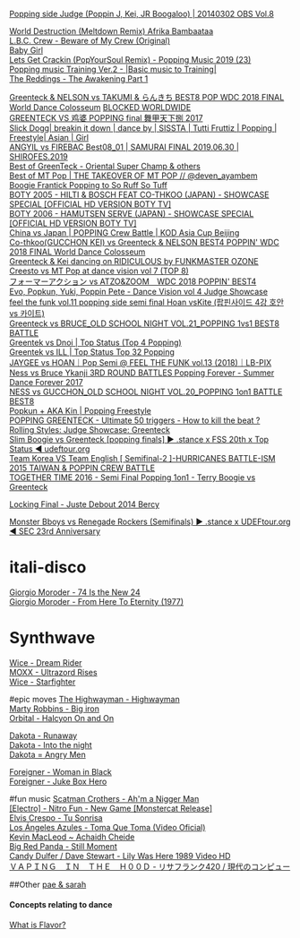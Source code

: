 [Popping side Judge (Poppin J, Kei, JR Boogaloo) | 20140302 OBS Vol.8](https://www.youtube.com/watch?v=uPH8v8uMG-I)  

[World Destruction (Meltdown Remix) Afrika Bambaataa](https://www.youtube.com/watch?v=aAvlWIyHxJ4)  
[L.B.C. Crew - Beware of My Crew (Original)](https://www.youtube.com/watch?v=xqOdsYhJskA)  
[Baby Girl](https://www.youtube.com/watch?v=yvM0dHq3Pds)  
[Lets Get Crackin (PopYourSoul Remix) - Popping Music 2019 (23)](https://www.youtube.com/watch?v=SjRwoBAg050)  
[Popping music Training Ver.2 - |Basic music to Training|](https://www.youtube.com/watch?v=U148JATauGA)  
[The Reddings - The Awakening Part 1](https://www.youtube.com/watch?v=eGGFbRqsDrQ)  

[Greenteck & NELSON vs TAKUMI & らんきち BEST8 POP WDC 2018 FINAL World Dance Colosseum](https://www.youtube.com/watch?v=Z3Kq4tAQrkc)  [BLOCKED WORLDWIDE](http://polsy.org.uk/stuff/ytrestrict.cgi?ytid=https%3A%2F%2Fwww.youtube.com%2Fwatch%3Fv%3DZ3Kq4tAQrkc&auth=54f837b391333c5752562a04dc6de7e2)  
[GREENTECK VS 鸡婆 POPPING final 舞甲天下捌 2017](https://www.youtube.com/watch?v=qWf5V7glhCA)  
[Slick Dogg| breakin it down | dance by | SISSTA | Tutti Fruttiz | Popping | Freestyle| Asian | Girl](https://www.youtube.com/watch?v=pAONq5yZng4)  
[ANGYIL vs FIREBAC Best08_01 | SAMURAI FINAL 2019.06.30 | SHIROFES.2019](https://www.youtube.com/watch?v=N8irUaOuMZw)  
[Best of GreenTeck - Oriental Super Champ & others](https://www.youtube.com/watch?v=jxNMu4YHQHw)  
[Best of MT Pop | THE TAKEOVER OF MT POP // @deven_ayambem](https://www.youtube.com/watch?v=qmAxxHK_vTc)  
[Boogie Frantick Popping to So Ruff So Tuff](https://www.youtube.com/watch?v=3tN3HJN9Ylc)  
[BOTY 2005 - HILTI & BOSCH FEAT CO-THKOO (JAPAN) - SHOWCASE SPECIAL [OFFICIAL HD VERSION BOTY TV]](https://www.youtube.com/watch?v=gzD50-jYcKk)  
[BOTY 2006 - HAMUTSEN SERVE (JAPAN) - SHOWCASE SPECIAL [OFFICIAL HD VERSION BOTY TV]](https://www.youtube.com/watch?v=mgBoy-4vO3I)  
[China vs Japan | POPPING Crew Battle | KOD Asia Cup Beijing](https://www.youtube.com/watch?v=MrXgrTZ0xlQ)  
[Co-thkoo(GUCCHON KEI) vs Greenteck & NELSON BEST4 POPPIN' WDC 2018 FINAL World Dance Colosseum](https://www.youtube.com/watch?v=NpqTXJqlIY8)  
[Greenteck & Kei dancing on RIDICULOUS by FUNKMASTER OZONE](https://www.youtube.com/watch?v=ymfwe26O-n8)  
[Creesto vs MT Pop at dance vision vol 7 (TOP 8)](https://www.youtube.com/watch?v=asv9pPcxnR4)   
[フォーマーアクション vs ATZO&ZOOM　WDC 2018 POPPIN' BEST4](https://www.youtube.com/watch?v=4jhNYBJGVA0)  
[Evo, Popkun, Yuki, Poppin Pete - Dance Vision vol 4 Judge Showcase](https://www.youtube.com/watch?v=K0V1rjaVbhA)  
[feel the funk vol.11 popping side semi final Hoan vsKite (팝핀사이드 4강 호안 vs 카이트)](https://www.youtube.com/watch?v=5pbjQZrMrGQ)  
[Greenteck vs BRUCE_OLD SCHOOL NIGHT VOL.21_POPPING 1vs1 BEST8 BATTLE](https://www.youtube.com/watch?v=bToC7ajURvE)  
[Greentek vs Dnoi | Top Status (Top 4 Popping)](https://www.youtube.com/watch?v=0DJROtE68FA)  
[Greentek vs ILL | Top Status Top 32 Popping](https://www.youtube.com/watch?v=NEeOTLUXAlM)  
[JAYGEE vs HOAN｜Pop Semi @ FEEL THE FUNK vol.13 (2018)｜LB-PIX](https://www.youtube.com/watch?v=p1vWC9AQwW8)  
[Ness vs Bruce Ykanji 3RD ROUND BATTLES Popping Forever - Summer Dance Forever 2017](https://www.youtube.com/watch?v=3F4yRaLzodE)  
[NESS vs GUCCHON_OLD SCHOOL NIGHT VOL.20_POPPING 1on1 BATTLE BEST8](https://www.youtube.com/watch?v=QVZ7lBk0xGE)  
[Popkun + AKA Kin | Popping Freestyle](https://www.youtube.com/watch?v=HwWdO2jrypk)  
[POPPING GREENTECK - Ultimate 50 triggers - How to kill the beat ?](https://www.youtube.com/watch?v=KHlIELuK-JE)  
[Rolling Styles: Judge Showcase: Greenteck](https://www.youtube.com/watch?v=fAZfScVy9HA)  
[Slim Boogie vs Greenteck [popping finals] ► .stance x FSS 20th x Top Status ◄ udeftour.org](https://www.youtube.com/watch?v=cg9THzuoCZI)  
[Team Korea VS Team English [ Semifinal-2 ]-HURRICANES BATTLE-ISM 2015 TAIWAN & POPPIN CREW BATTLE](https://www.youtube.com/watch?v=wGMYNMGNuSE)  
[TOGETHER TIME 2016 - Semi Final Popping 1on1 - Terry Boogie vs Greenteck](https://www.youtube.com/watch?v=TrTZ_J5kgOU)  

[Locking Final - Juste Debout 2014 Bercy](https://www.youtube.com/watch?v=OTC2Goyxb3U)  

[Monster Bboys vs Renegade Rockers (Semifinals) ► .stance x UDEFtour.org ◄ SEC 23rd Anniversary](https://www.youtube.com/watch?v=k3V5q1nMD6M)  

# itali-disco
[Giorgio Moroder - 74 Is the New 24](https://www.youtube.com/watch?v=7u5c-Qndqio)  
[Giorgio Moroder - From Here To Eternity (1977)](https://www.youtube.com/watch?v=30hr7DyAuAY)  

# Synthwave
[Wice - Dream Rider](https://www.youtube.com/watch?v=zgi-BGOf9fo)  
[MOXX - Ultrazord Rises](https://www.youtube.com/watch?v=SAon4mBkuNo)  
[Wice - Starfighter](https://www.youtube.com/watch?v=EAYfJckSEN0)  

#epic moves
[The Highwayman - Highwayman](https://www.youtube.com/watch?v=LTg4wj0HofE)  
[Marty Robbins - Big iron](https://www.youtube.com/watch?v=zzICMIu5zFY)   
[Orbital - Halcyon On and On](https://www.youtube.com/watch?v=bV-hSgL1R74)  

[Dakota - Runaway](https://www.youtube.com/watch?v=PtcFslJz7p0)  
[Dakota - Into the night](https://www.youtube.com/watch?v=cMaB5zKVW7A)  
[Dakota = Angry Men](https://www.youtube.com/watch?v=dGXob9MHkIg)  

[Foreigner - Woman in Black](https://www.youtube.com/watch?v=_98uOcxqa3o)  
[Foreigner - Juke Box Hero](https://www.youtube.com/watch?v=W_TOsFvnmeQ)  

#fun music
[Scatman Crothers - Ah'm a Nigger Man](https://www.youtube.com/watch?v=lPIZboQw1zA)  
[[Electro] - Nitro Fun - New Game [Monstercat Release]](https://www.youtube.com/watch?v=6y_NJg-xoeE)  
[Elvis Crespo - Tu Sonrisa](https://www.youtube.com/watch?v=3CqNeJLqvL0)  
[Los Ángeles Azules - Toma Que Toma (Video Oficial)](https://www.youtube.com/watch?v=C6c8Kvn3nKM)  
[Kevin MacLeod ~ Achaidh Cheide](https://www.youtube.com/watch?v=istqadd7x8I)  
[Big Red Panda - Still Moment](https://www.youtube.com/watch?v=F4_BLkh-TXU)  
[Candy Dulfer / Dave Stewart - Lily Was Here 1989 Video HD](https://www.youtube.com/watch?v=_5kKo2_2MzI)  
[ＶＡＰＩＮＧ　ＩＮ　ＴＨＥ　Ｈ００Ｄ - リサフランク420 / 現代のコンピュー](https://www.youtube.com/watch?v=_HJ9LdmppYU)  

##Other
[pae & sarah](https://www.youtube.com/watch?v=QDsDOlfz-QU)  

#### Concepts relating to dance
[What is Flavor?](https://www.youtube.com/watch?v=6hU5auBfN6I)  